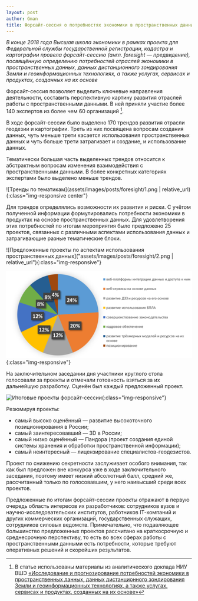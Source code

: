 ```yaml
---
layout: post
author: Gman
title: Форсайт-сессия о потребностях экономики в пространственных данных
---
```

*В конце 2018 года Высшая школа экономики в рамках проекта для Федеральной службы государственной регистрации, кадастра и картографии провела форсайт-сессию (англ. foresight — предвидение), посвящённую определению потребностей отраслей экономики в пространственных данных, данных дистанционного зондирования Земли и геоинформационных технологиях, а также услугах, сервисах и продуктах, созданных на их основе*

Форсайт-сессия позволяет выделить ключевые направления деятельности, составить перспективную картину развития отраслей работы с пространственными данными. В ней приняли участие более 140 экспертов из более чем 60 организаций [^1].

[^1]: В статье использованы материалы из аналитического доклада НИУ ВШЭ [«Исследование и прогнозирование потребностей экономики в пространственных данных, данных дистанционного зондирования Земли и геоинформационных технологиях, а также услугах, сервисах и продуктах, созданных на их основе»](https://pd.hse.ru/doklad)

В ходе форсайт-сессии было выделено 170 трендов развития отрасли геодезии и картографии. Треть из них посвящена вопросам создания данных, чуть меньше трети касается использования пространственных данных и чуть больше трети затрагивает и создание, и использование данных.

Тематически большая часть выделенных трендов относится к абстрактным вопросам изменения взаимодействия с пространственными данными. В более конкретных категориях экспертами было выделено меньше трендов.

![Тренды по тематикам](assets/images/posts/foresight/1.png | relative_url){:class="img-responsive center"}

Для трендов определялись возможности их развития и риски. С учётом полученной информации формулировались потребности экономики в продуктах на основе пространственных данных. Для удовлетворения этих потребностей по итогам мероприятия было предложено 25 проектов, связанных с различными аспектами использования данных и затрагивающие разные тематические блоки.

![Предложенные проекты по аспектам использования пространственных данных]("assets/images/posts/foresight/2.png | relative_url"){:class="img-responsive"}

![Предложенные проекты по тематикам](/assets/images/posts/foresight/3.png){:class="img-responsive"}

На заключительном заседании дня участники круглого стола голосовали за проекты и отмечали готовность взяться за их дальнейшую разработку. Оценён был каждый предложенный проект.

![Итоговые проекты форсайт-сессии](https://gtitov.github.io/cartpost/assets/images/posts/foresight/4.png){:class="img-responsive"}

Резюмируя проекты:

- самый высоко оценённый — развитие высокоточного позиционирования в России;
- самый заинтересовавший — 3D в России;
- самый низко оценённый — Пандора (проект создания единой системы хранения и обработки пространственной информации);
- самый неинтересный — лицензирование специалистов-геодезистов.

Проект по снижению секретности заслуживает особого внимания, так как был предложен вне конкурса уже в ходе заключительного заседания, поэтому имеет низкий абсолютный балл, средний же, рассчитанный только по голосовавшим, у него наивысший среди всех проектов.

Предложенные по итогам форсайт-сессии проекты отражают в первую очередь область интересов их разработчиков: сотрудников вузов и научно-исследовательских институтов, работников IT-компаний и других коммерческих организаций, государственных служащих, сотрудников силовых ведомств. Примечательно, что подавляющее большинство предложенных проектов рассчитано на краткосрочную и среднесрочную перспективу, то есть во всех сферах работы с пространственными данными есть потребности, которые требуют оперативных решений и скорейших результатов.